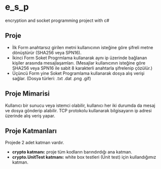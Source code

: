 # e_s_p
encryption and socket programming project with c#

## Proje
- İlk Form anahtarsız girilen metni kullanıcının isteğine göre şifreli metne dönüştürür (SHA256 veya SPN16).
- İkinci Form Soket Progrmlama kullanarak aynı ip üzerinde bağlanan kişiler arasında mesajlaşamları. (Mesajlar kullanıcının isteğine göre SHA256 veya SPN16 ile sabit 8 karakterli anahtarla şifrelenip çözülür.)
- Üçüncü Form yine Soket Programlama kullanarak dosya alış verişi sağlar. (Dosya türleri: .txt .dat .png .gif)

## Proje Mimarisi
Kullanıcı bir sunucu veya istemci olabilir, kullanıcı her iki durumda da mesaj ve dosya gönderip alabilir. TCP protokolu kullanarak bilgisayarın ip adresi üzerinde alış veriş yapar.

## Proje Katmanları
Projede 2 adet katman vardır.
- **crypto katmanı:** proje tüm kodların barındırdığı ana katman.
- **crypto.UnitTest katmanı:** white box testleri (Unit test) için kullandığımız katman.
